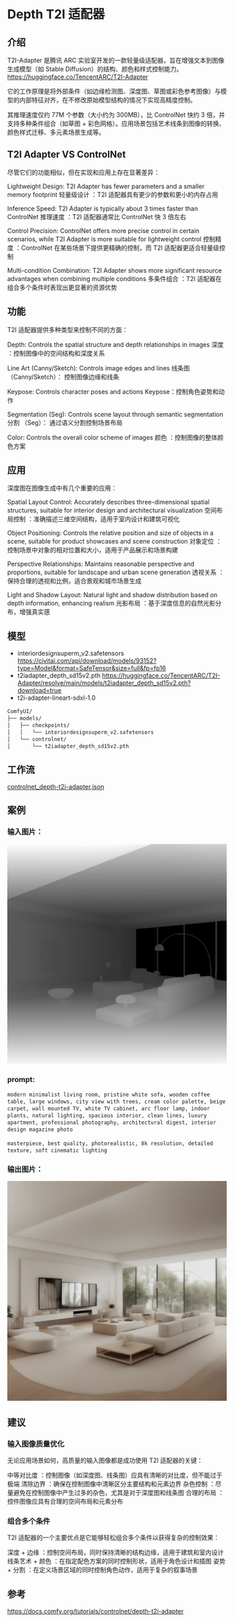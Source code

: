 # Depth T2I 适配器


## 介绍

T2I-Adapter 是腾讯 ARC 实验室开发的一款轻量级适配器，旨在增强文本到图像生成模型（如 Stable Diffusion）的结构、颜色和样式控制能力。
https://huggingface.co/TencentARC/T2I-Adapter


它的工作原理是将外部条件（如边缘检测图、深度图、草图或彩色参考图像）与模型的内部特征对齐，在不修改原始模型结构的情况下实现高精度控制。


其推理速度仅约 77M 个参数（大小约为 300MB），比 ControlNet 快约 3 倍，并支持多种条件组合（如草图 + 彩色网格）。应用场景包括艺术线条到图像的转换、颜色样式迁移、多元素场景生成等。


## T2I Adapter VS ControlNet


尽管它们的功能相似，但在实现和应用上存在显著差异：

Lightweight Design: T2I Adapter has fewer parameters and a smaller memory footprint
轻量级设计 ：T2I 适配器具有更少的参数和更小的内存占用


Inference Speed: T2I Adapter is typically about 3 times faster than ControlNet
推理速度 ：T2I 适配器通常比 ControlNet 快 3 倍左右


Control Precision: ControlNet offers more precise control in certain scenarios, while T2I Adapter is more suitable for lightweight control
控制精度 ：ControlNet 在某些场景下提供更精确的控制，而 T2I 适配器更适合轻量级控制


Multi-condition Combination: T2I Adapter shows more significant resource advantages when combining multiple conditions
多条件组合 ：T2I 适配器在组合多个条件时表现出更显著的资源优势


## 功能

T2I 适配器提供多种类型来控制不同的方面：

Depth: Controls the spatial structure and depth relationships in images
深度 ：控制图像中的空间结构和深度关系


Line Art (Canny/Sketch): Controls image edges and lines
线条图（Canny/Sketch）： 控制图像边缘和线条


Keypose: Controls character poses and actions
Keypose：控制角色姿势和动作


Segmentation (Seg): Controls scene layout through semantic segmentation
分割 （Seg）： 通过语义分割控制场景布局


Color: Controls the overall color scheme of images
颜色 ：控制图像的整体颜色方案


## 应用


深度图在图像生成中有几个重要的应用：

Spatial Layout Control: Accurately describes three-dimensional spatial structures, suitable for interior design and architectural visualization
空间布局控制 ：准确描述三维空间结构，适用于室内设计和建筑可视化


Object Positioning: Controls the relative position and size of objects in a scene, suitable for product showcases and scene construction
对象定位 ：控制场景中对象的相对位置和大小，适用于产品展示和场景构建


Perspective Relationships: Maintains reasonable perspective and proportions, suitable for landscape and urban scene generation
透视关系 ：保持合理的透视和比例，适合景观和城市场景生成


Light and Shadow Layout: Natural light and shadow distribution based on depth information, enhancing realism
光影布局 ：基于深度信息的自然光影分布，增强真实感


## 模型

* interiordesignsuperm_v2.safetensors https://civitai.com/api/download/models/93152?type=Model&format=SafeTensor&size=full&fp=fp16
* t2iadapter_depth_sd15v2.pth https://huggingface.co/TencentARC/T2I-Adapter/resolve/main/models/t2iadapter_depth_sd15v2.pth?download=true
* t2i-adapter-lineart-sdxl-1.0 



```
ComfyUI/
├── models/
│   ├── checkpoints/
│   │   └── interiordesignsuperm_v2.safetensors
│   └── controlnet/
│       └── t2iadapter_depth_sd15v2.pth
```

## 工作流


[controlnet_depth-t2i-adapter.json](./controlnet_depth-t2i-adapter.json)




## 案例


### 输入图片：


![](./depth-t2i-adapter_input.png)


### prompt:  


```
modern minimalist living room, pristine white sofa, wooden coffee table, large windows, city view with trees, cream color palette, beige carpet, wall mounted TV, white TV cabinet, arc floor lamp, indoor plants, natural lighting, spacious interior, clean lines, luxury apartment, professional photography, architectural digest, interior design magazine photo

masterpiece, best quality, photorealistic, 8k resolution, detailed texture, soft cinematic lighting
```

### 输出图片：


![](./controlnet_t2i_adapter_one.png)


## 建议

### 输入图像质量优化


无论应用场景如何，高质量的输入图像都是成功使用 T2I 适配器的关键：


中等对比度 ：控制图像（如深度图、线条图）应具有清晰的对比度，但不能过于极端
清除边界 ：确保在控制图像中清晰区分主要结构和元素边界
杂色控制 ：尽量避免在控制图像中产生过多的杂色，尤其是对于深度图和线条图
合理的布局 ：控件图像应具有合理的空间布局和元素分布

### 组合多个条件

T2I 适配器的一个主要优点是它能够轻松组合多个条件以获得复杂的控制效果：


深度 + 边缘 ：控制空间布局，同时保持清晰的结构边缘，适用于建筑和室内设计
线条艺术 + 颜色 ：在指定配色方案的同时控制形状，适用于角色设计和插图
姿势 + 分割 ：在定义场景区域的同时控制角色动作，适用于复杂的叙事场景


## 参考


https://docs.comfy.org/tutorials/controlnet/depth-t2i-adapter

